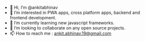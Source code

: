 - 👋 Hi, I’m @ankitabhinav
- 👀 I’m interested in PWA apps, cross platform apps, backend and frontend development.
- 🌱 I’m currently learning new javascript frameworks.
- 💞️ I’m looking to collaborate on any open source projects.
- 📫 How to reach me : ankit.abhinav.19@gmail.com

<!---
ankitabhinav/ankitabhinav is a ✨ special ✨ repository because its `README.md` (this file) appears on your GitHub profile.
You can click the Preview link to take a look at your changes.
--->
